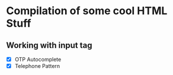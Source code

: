 # Compilation of some cool HTML Stuff

## Working with input tag
- [x] OTP Autocomplete
- [x] Telephone Pattern